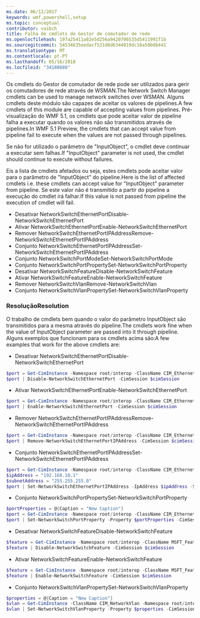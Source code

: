 ```yaml
---
ms.date: 06/12/2017
keywords: wmf,powershell,setup
ms.topic: conceptual
contributor: vaibch
title: Falha de cmdlets do Gestor de comutador de rede
ms.openlocfilehash: 197a25411a82e5d256a9420706535d5411991f1b
ms.sourcegitcommit: 54534635eedacf531d8d6344019dc16a50b8b441
ms.translationtype: MT
ms.contentlocale: pt-PT
ms.lasthandoff: 05/16/2018
ms.locfileid: "34188688"
---
```

<span data-ttu-id="7a334-103">Os cmdlets do Gestor de comutador de rede pode ser utilizados para gerir os comutadores de rede através de WSMAN.</span><span class="sxs-lookup"><span data-stu-id="7a334-103">The Network Switch Manager cmdlets can be used to manage network switches over WSMAN.</span></span>
<span data-ttu-id="7a334-104">Alguns cmdlets deste módulo são capazes de aceitar os valores de pipelines.</span><span class="sxs-lookup"><span data-stu-id="7a334-104">A few cmdlets of this module are capable of accepting values from pipelines.</span></span>
<span data-ttu-id="7a334-105">Pré-visualização do WMF 5.1, os cmdlets que pode aceitar valor de pipeline falha a executar quando os valores não são transmitidos através de pipelines.</span><span class="sxs-lookup"><span data-stu-id="7a334-105">In WMF 5.1 Preview, the cmdlets that can accept value from pipeline fail to execute when the values are not passed through pipelines.</span></span>

<span data-ttu-id="7a334-106">Se não for utilizado o parâmetro de "InputObject", o cmdlet deve continuar a executar sem falhas.</span><span class="sxs-lookup"><span data-stu-id="7a334-106">If "InputObject" parameter is not used, the cmdlet should continue to execute without failures.</span></span>

<span data-ttu-id="7a334-107">Eis a lista de cmdlets afetados ou seja, estes cmdlets pode aceitar valor para o parâmetro de "InputObject" do pipeline.</span><span class="sxs-lookup"><span data-stu-id="7a334-107">Here is the list of affected cmdlets i.e. these cmdlets can accept value for "InputObject" parameter from pipeline.</span></span>
<span data-ttu-id="7a334-108">Se este valor não é transmitido a partir do pipeline a execução do cmdlet irá falhar.</span><span class="sxs-lookup"><span data-stu-id="7a334-108">If this value is not passed from pipeline the execution of cmdlet will fail.</span></span>

- <span data-ttu-id="7a334-109">Desativar NetworkSwitchEthernetPort</span><span class="sxs-lookup"><span data-stu-id="7a334-109">Disable-NetworkSwitchEthernetPort</span></span>
- <span data-ttu-id="7a334-110">Ativar NetworkSwitchEthernetPort</span><span class="sxs-lookup"><span data-stu-id="7a334-110">Enable-NetworkSwitchEthernetPort</span></span>
- <span data-ttu-id="7a334-111">Remover NetworkSwitchEthernetPortIPAddress</span><span class="sxs-lookup"><span data-stu-id="7a334-111">Remove-NetworkSwitchEthernetPortIPAddress</span></span>
- <span data-ttu-id="7a334-112">Conjunto NetworkSwitchEthernetPortIPAddress</span><span class="sxs-lookup"><span data-stu-id="7a334-112">Set-NetworkSwitchEthernetPortIPAddress</span></span>
- <span data-ttu-id="7a334-113">Conjunto NetworkSwitchPortMode</span><span class="sxs-lookup"><span data-stu-id="7a334-113">Set-NetworkSwitchPortMode</span></span>
- <span data-ttu-id="7a334-114">Conjunto NetworkSwitchPortProperty</span><span class="sxs-lookup"><span data-stu-id="7a334-114">Set-NetworkSwitchPortProperty</span></span>
- <span data-ttu-id="7a334-115">Desativar NetworkSwitchFeature</span><span class="sxs-lookup"><span data-stu-id="7a334-115">Disable-NetworkSwitchFeature</span></span>
- <span data-ttu-id="7a334-116">Ativar NetworkSwitchFeature</span><span class="sxs-lookup"><span data-stu-id="7a334-116">Enable-NetworkSwitchFeature</span></span>
- <span data-ttu-id="7a334-117">Remover NetworkSwitchVlan</span><span class="sxs-lookup"><span data-stu-id="7a334-117">Remove-NetworkSwitchVlan</span></span>
- <span data-ttu-id="7a334-118">Conjunto NetworkSwitchVlanProperty</span><span class="sxs-lookup"><span data-stu-id="7a334-118">Set-NetworkSwitchVlanProperty</span></span>

### <a name="resolution"></a><span data-ttu-id="7a334-119">Resolução</span><span class="sxs-lookup"><span data-stu-id="7a334-119">Resolution</span></span>
<span data-ttu-id="7a334-120">O trabalho de cmdlets bem quando o valor do parâmetro InputObject são transmitidos para a mesma através do pipeline.</span><span class="sxs-lookup"><span data-stu-id="7a334-120">The cmdlets work fine when the value of InputObject parameter are passed into it through pipeline.</span></span> <span data-ttu-id="7a334-121">Alguns exemplos que funcionam para os cmdlets acima são:</span><span class="sxs-lookup"><span data-stu-id="7a334-121">A few examples that work for the above cmdlets are:</span></span>

- <span data-ttu-id="7a334-122">Desativar NetworkSwitchEthernetPort</span><span class="sxs-lookup"><span data-stu-id="7a334-122">Disable-NetworkSwitchEthernetPort</span></span>
```powershell
$port = Get-CimInstance -Namespace root/interop -ClassName CIM_EthernetPort -CimSession $cimSession | Select-Object -First 1
$port | Disable-NetworkSwitchEthernetPort -CimSession $cimSession
```

- <span data-ttu-id="7a334-123">Ativar NetworkSwitchEthernetPort</span><span class="sxs-lookup"><span data-stu-id="7a334-123">Enable-NetworkSwitchEthernetPort</span></span>
```powershell
$port = Get-CimInstance -Namespace root/interop -ClassName CIM_EthernetPort -CimSession $cimSession | Select-Object -First 1
$port | Enable-NetworkSwitchEthernetPort -CimSession $cimSession
```

- <span data-ttu-id="7a334-124">Remover NetworkSwitchEthernetPortIPAddress</span><span class="sxs-lookup"><span data-stu-id="7a334-124">Remove-NetworkSwitchEthernetPortIPAddress</span></span>
```powershell
$port = Get-CimInstance -Namespace root/interop -ClassName CIM_EthernetPort -CimSession $cimSession | Select-Object -First 1
$port | Remove-NetworkSwitchEthernetPortIPAddress -CimSession $cimSession
```

- <span data-ttu-id="7a334-125">Conjunto NetworkSwitchEthernetPortIPAddress</span><span class="sxs-lookup"><span data-stu-id="7a334-125">Set-NetworkSwitchEthernetPortIPAddress</span></span>
```powershell
$port = Get-CimInstance -Namespace root/interop -ClassName CIM_EthernetPort -CimSession $cimSession | Select-Object -First 1
$ipAddress = "192.168.10.1"
$subnetAddress = "255.255.255.0"
$port | Set-NetworkSwitchEthernetPortIPAddress -IpAddress $ipAddress -SubnetAddress $subnetAddress -CimSession $cimSession
```

- <span data-ttu-id="7a334-126">Conjunto NetworkSwitchPortProperty</span><span class="sxs-lookup"><span data-stu-id="7a334-126">Set-NetworkSwitchPortProperty</span></span>
```powershell
$portProperties = @{Caption = "New Caption"}
$port = Get-CimInstance -Namespace root/interop -ClassName CIM_EthernetPort -CimSession $cimSession | Select-Object -First 1
$port | Set-NetworkSwitchPortProperty -Property $portProperties -CimSession $cimSession
```

- <span data-ttu-id="7a334-127">Desativar NetworkSwitchFeature</span><span class="sxs-lookup"><span data-stu-id="7a334-127">Disable-NetworkSwitchFeature</span></span>
```powershell
$feature = Get-CimInstance -Namespace root/interop -ClassName MSFT_Feature -CimSession $cimSession | Select-Object -First 1
$feature | Disable-NetworkSwitchFeature -CimSession $cimSession
```

- <span data-ttu-id="7a334-128">Ativar NetworkSwitchFeature</span><span class="sxs-lookup"><span data-stu-id="7a334-128">Enable-NetworkSwitchFeature</span></span>
```powershell
$feature = Get-CimInstance -Namespace root/interop -ClassName MSFT_Feature -CimSession $cimSession | Select-Object -First 1
$feature | Enable-NetworkSwitchFeature -CimSession $cimSession
```

- <span data-ttu-id="7a334-129">Conjunto NetworkSwitchVlanProperty</span><span class="sxs-lookup"><span data-stu-id="7a334-129">Set-NetworkSwitchVlanProperty</span></span>
```powershell
$properties = @{Caption = "New Caption"}
$vlan = Get-CimInstance -ClassName CIM_NetworkVlan -Namespace root/interop -CimSession $cimSession | Select-Object -First 1
$vlan | Set-NetworkSwitchVlanProperty -Property $properties -CimSession $cimSession
```
